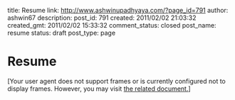 title: Resume
link: http://www.ashwinupadhyaya.com/?page_id=791
author: ashwin67
description: 
post_id: 791
created: 2011/02/02 21:03:32
created_gmt: 2011/02/02 15:33:32
comment_status: closed
post_name: resume
status: draft
post_type: page

# Resume

[Your user agent does not support frames or is currently configured not to display frames. However, you may visit [the related document.](http://resume.linkedinlabs.com/bfg8xim5)]